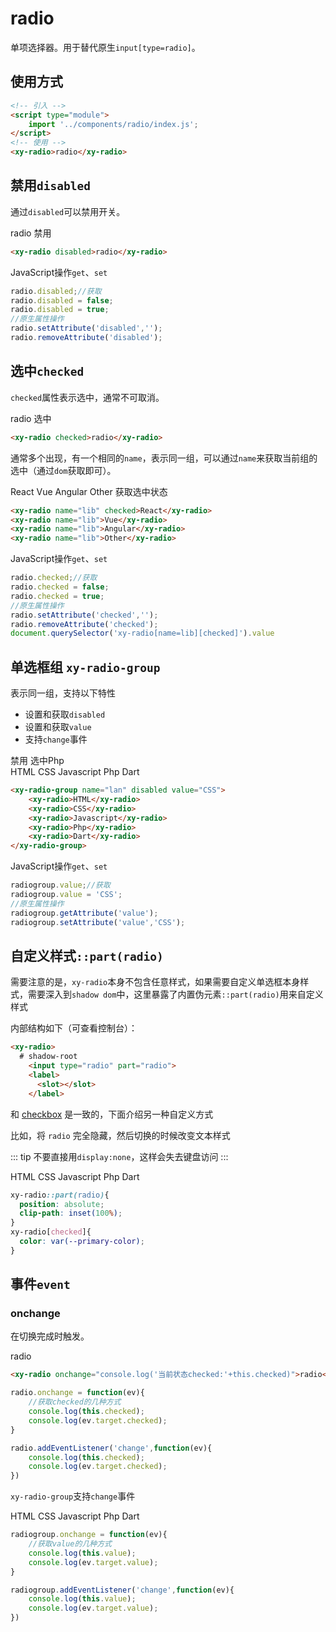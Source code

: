 <script setup>
  import './index.css'
  import '../../components/button/'
  import '../../components/switch/'
  import '../../components/checkbox/'
  import '../../components/radio/'
  import '../../components/radio-group/'
</script>

# radio

单项选择器。用于替代原生`input[type=radio]`。

## 使用方式

```html
<!-- 引入 -->
<script type="module">
    import '../components/radio/index.js';
</script>
<!-- 使用 -->
<xy-radio>radio</xy-radio>
```

## 禁用`disabled`

通过`disabled`可以禁用开关。

<div class="wrap">
<xy-radio disabled>radio</xy-radio>
<xy-checkbox checked onchange="this.previousElementSibling.disabled = this.checked;">禁用</xy-checkbox>
</div>

```html
<xy-radio disabled>radio</xy-radio>
```

JavaScript操作`get`、`set`

```js
radio.disabled;//获取
radio.disabled = false;
radio.disabled = true;
//原生属性操作
radio.setAttribute('disabled','');
radio.removeAttribute('disabled');
```

## 选中`checked`

`checked`属性表示选中，通常不可取消。

<div class="wrap">
<xy-radio>radio</xy-radio>
<xy-button type="primary" onclick="this.previousElementSibling.checked = true;">选中</xy-button>
</div>

```html
<xy-radio checked>radio</xy-radio>
```

通常多个出现，有一个相同的`name`，表示同一组，可以通过`name`来获取当前组的选中（通过`dom`获取即可）。

<div class="wrap">
<xy-radio name="lib" checked>React</xy-radio>
<xy-radio name="lib">Vue</xy-radio>
<xy-radio name="lib">Angular</xy-radio>
<xy-radio name="lib">Other</xy-radio>
<xy-button type="primary" onclick="console.log(document.querySelector('xy-radio[name=lib][checked]')?.value)">获取选中状态</xy-button>
</div>

```html
<xy-radio name="lib" checked>React</xy-radio>
<xy-radio name="lib">Vue</xy-radio>
<xy-radio name="lib">Angular</xy-radio>
<xy-radio name="lib">Other</xy-radio>
```

JavaScript操作`get`、`set`

```js
radio.checked;//获取
radio.checked = false;
radio.checked = true;
//原生属性操作
radio.setAttribute('checked','');
radio.removeAttribute('checked');
document.querySelector('xy-radio[name=lib][checked]').value
```

## 单选框组 `xy-radio-group`

表示同一组，支持以下特性

* 设置和获取`disabled`
* 设置和获取`value`
* 支持`change`事件

<div class="wrap" noborder>
<xy-checkbox checked onchange="document.getElementById('radio-group').disabled = this.checked;">禁用</xy-checkbox>
<xy-button type="primary" onclick="document.getElementById('radio-group').value='Php'">选中Php</xy-button>
</div>
<div class="wrap">
<xy-radio-group id="radio-group" name="lan" disabled value="CSS" onchange="console.log(this.value)">
    <xy-radio>HTML</xy-radio>
    <xy-radio>CSS</xy-radio>
    <xy-radio>Javascript</xy-radio>
    <xy-radio>Php</xy-radio>
    <xy-radio>Dart</xy-radio>
</xy-radio-group>
</div>

```html
<xy-radio-group name="lan" disabled value="CSS">
    <xy-radio>HTML</xy-radio>
    <xy-radio>CSS</xy-radio>
    <xy-radio>Javascript</xy-radio>
    <xy-radio>Php</xy-radio>
    <xy-radio>Dart</xy-radio>
</xy-radio-group>
```

JavaScript操作`get`、`set`

```js
radiogroup.value;//获取
radiogroup.value = 'CSS';
//原生属性操作
radiogroup.getAttribute('value');
radiogroup.setAttribute('value','CSS');
```


## 自定义样式`::part(radio)`
 需要注意的是，`xy-radio`本身不包含任意样式，如果需要自定义单选框本身样式，需要深入到`shadow dom`中，这里暴露了内置伪元素`::part(radio)`用来自定义样式

 内部结构如下（可查看控制台）：

```html
<xy-radio>
  # shadow-root
    <input type="radio" part="radio">
    <label>
      <slot></slot>
    </label>
```

和 [checkbox](/components/checkbox) 是一致的，下面介绍另一种自定义方式

比如，将 `radio` 完全隐藏，然后切换的时候改变文本样式

::: tip
不要直接用`display:none`，这样会失去键盘访问
:::

<style scoped>
xy-radio-group.custom xy-radio::part(radio){
  position: absolute;
  clip-path: inset(100% 100% 0 0);
}
xy-radio-group.custom xy-radio[checked]{
  color: var(--primary-color);
}
</style>

<div class="wrap">
<xy-radio-group class="custom" value="HTML" name="lan">
    <xy-radio>HTML</xy-radio>
    <xy-radio>CSS</xy-radio>
    <xy-radio>Javascript</xy-radio>
    <xy-radio>Php</xy-radio>
    <xy-radio>Dart</xy-radio>
</xy-radio-group>
</div>

```css
xy-radio::part(radio){
  position: absolute;
  clip-path: inset(100%);
}
xy-radio[checked]{
  color: var(--primary-color);
}
```

## 事件`event`

### onchange

在切换完成时触发。

<div class="wrap">
<xy-radio onchange="console.log('当前状态checked:'+this.checked)">radio</xy-radio>
</div>

```html
<xy-radio onchange="console.log('当前状态checked:'+this.checked)">radio</xy-radio>
```

```js
radio.onchange = function(ev){
    //获取checked的几种方式
    console.log(this.checked);
    console.log(ev.target.checked);
}

radio.addEventListener('change',function(ev){
    console.log(this.checked);
    console.log(ev.target.checked);
})
```

`xy-radio-group`支持`change`事件

<div class="wrap">
<xy-radio-group name="lan" value="Javascript" onchange="console.log(this.value)">
    <xy-radio>HTML</xy-radio>
    <xy-radio>CSS</xy-radio>
    <xy-radio>Javascript</xy-radio>
    <xy-radio>Php</xy-radio>
    <xy-radio>Dart</xy-radio>
</xy-radio-group>
</div>

```js
radiogroup.onchange = function(ev){
    //获取value的几种方式
    console.log(this.value);
    console.log(ev.target.value);
}

radiogroup.addEventListener('change',function(ev){
    console.log(this.value);
    console.log(ev.target.value);
})
```
